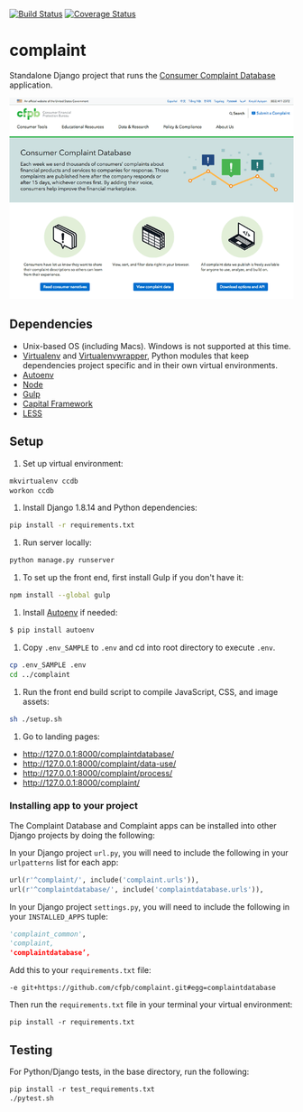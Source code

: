 [![Build Status](https://travis-ci.org/cfpb/complaint.png)](https://travis-ci.org/cfpb/complaint) [![Coverage Status](https://coveralls.io/repos/github/cfpb/complaint/badge.svg?branch=master)](https://coveralls.io/github/cfpb/complaint?branch=master)

complaint
============
Standalone Django project that runs the [Consumer Complaint Database](http://www.consumerfinance.gov/complaintdatabase) application.

![Consumer Complaint Database website screenshot](https://raw.githubusercontent.com/cfpb/complaint/master/screenshot-complaintdatabase.png)


## Dependencies

- Unix-based OS (including Macs). Windows is not supported at this time.
- [Virtualenv](https://virtualenv.pypa.io/en/latest/) and [Virtualenvwrapper](https://virtualenvwrapper.readthedocs.org/en/latest/#), Python modules that keep dependencies  project specific and in their own virtual environments.
- [Autoenv](https://github.com/kennethreitz/autoenv)
- [Node](http://nodejs.org/)
- [Gulp](http://gulpjs.com/)
- [Capital Framework](http://cfpb.github.io/capital-framework/)
- [LESS](http://lesscss.org/)

## Setup

1. Set up virtual environment:

  ```bash
  mkvirtualenv ccdb
  workon ccdb
  ```
1. Install Django 1.8.14 and Python dependencies:

  ```bash
  pip install -r requirements.txt
  ```
1. Run server locally:

  ```bash
  python manage.py runserver
  ```
1. To set up the front end, first install Gulp if you don't have it:

  ```bash
  npm install --global gulp
  ```
1. Install [Autoenv](https://github.com/kennethreitz/autoenv) if needed:

  ```bash
  $ pip install autoenv
  ```
1. Copy `.env_SAMPLE` to `.env` and cd into root directory to execute `.env`.

  ```bash
  cp .env_SAMPLE .env
  cd ../complaint
  ```
1. Run the front end build script to compile JavaScript, CSS, and image assets:

  ```bash
  sh ./setup.sh
  ```
1. Go to landing pages:
  - http://127.0.0.1:8000/complaintdatabase/
  - http://127.0.0.1:8000/complaint/data-use/
  - http://127.0.0.1:8000/complaint/process/
  - http://127.0.0.1:8000/complaint/


### Installing app to your project
The Complaint Database and Complaint apps can be installed into other Django projects by doing the following:

In your Django project `url.py`, you will need to include the following in your `urlpatterns` list for each app:
```python
url(r'^complaint/', include('complaint.urls')),
url(r'^complaintdatabase/', include('complaintdatabase.urls')),
```

In your Django project `settings.py`, you will need to include the following in your `INSTALLED_APPS` tuple:
```python
'complaint_common',
'complaint,
'complaintdatabase’,
```

Add this to your `requirements.txt` file:
```
-e git+https://github.com/cfpb/complaint.git#egg=complaintdatabase
```

Then run the `requirements.txt` file in your terminal your virtual environment:
```
pip install -r requirements.txt
```


## Testing
For Python/Django tests, in the base directory, run the following:

```shell
pip install -r test_requirements.txt
./pytest.sh
```
